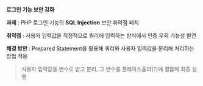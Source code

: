  **로그인 기능 보안 강화**
  
**과제** : PHP 로그인 기능의 **SQL Injection** 보안 취약점 패치

**취약점** : 사용자 입력값을 직접적으로 쿼리에 입력하는 방식에서 인증 우회 가능성 발견

**해결 방안** : Prepared Statement를 활용해 쿼리와 사용자 입력값을 분리해 처리하는 방법 적용
          
> 사용자 입력값을 변수로 받고 분리, 그 변수를 플레이스홀더(?)에 결합해 최종 실행
